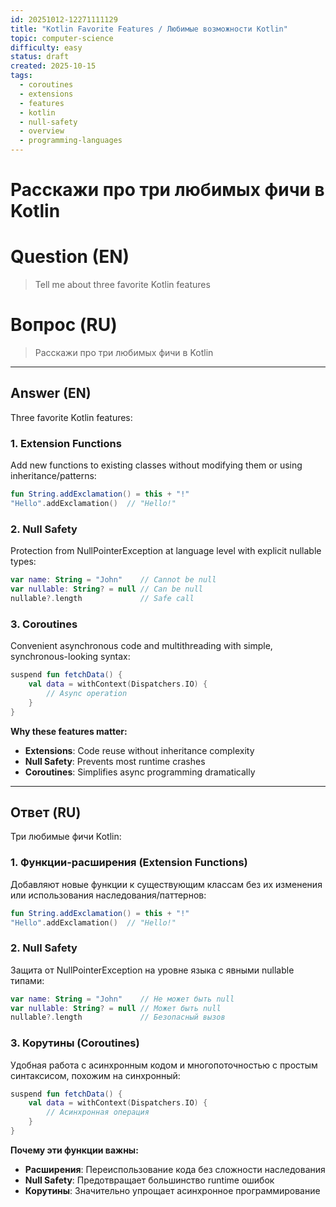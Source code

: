 ```yaml
---
id: 20251012-12271111129
title: "Kotlin Favorite Features / Любимые возможности Kotlin"
topic: computer-science
difficulty: easy
status: draft
created: 2025-10-15
tags:
  - coroutines
  - extensions
  - features
  - kotlin
  - null-safety
  - overview
  - programming-languages
---
```

# Расскажи про три любимых фичи в Kotlin

# Question (EN)
> Tell me about three favorite Kotlin features

# Вопрос (RU)
> Расскажи про три любимых фичи в Kotlin

---

## Answer (EN)

Three favorite Kotlin features:

### 1. Extension Functions
Add new functions to existing classes without modifying them or using inheritance/patterns:
```kotlin
fun String.addExclamation() = this + "!"
"Hello".addExclamation()  // "Hello!"
```

### 2. Null Safety
Protection from NullPointerException at language level with explicit nullable types:
```kotlin
var name: String = "John"    // Cannot be null
var nullable: String? = null // Can be null
nullable?.length             // Safe call
```

### 3. Coroutines
Convenient asynchronous code and multithreading with simple, synchronous-looking syntax:
```kotlin
suspend fun fetchData() {
    val data = withContext(Dispatchers.IO) {
        // Async operation
    }
}
```

**Why these features matter:**
- **Extensions**: Code reuse without inheritance complexity
- **Null Safety**: Prevents most runtime crashes
- **Coroutines**: Simplifies async programming dramatically

---

## Ответ (RU)

Три любимые фичи Kotlin:

### 1. Функции-расширения (Extension Functions)
Добавляют новые функции к существующим классам без их изменения или использования наследования/паттернов:
```kotlin
fun String.addExclamation() = this + "!"
"Hello".addExclamation()  // "Hello!"
```

### 2. Null Safety
Защита от NullPointerException на уровне языка с явными nullable типами:
```kotlin
var name: String = "John"    // Не может быть null
var nullable: String? = null // Может быть null
nullable?.length             // Безопасный вызов
```

### 3. Корутины (Coroutines)
Удобная работа с асинхронным кодом и многопоточностью с простым синтаксисом, похожим на синхронный:
```kotlin
suspend fun fetchData() {
    val data = withContext(Dispatchers.IO) {
        // Асинхронная операция
    }
}
```

**Почему эти функции важны:**
- **Расширения**: Переиспользование кода без сложности наследования
- **Null Safety**: Предотвращает большинство runtime ошибок
- **Корутины**: Значительно упрощает асинхронное программирование

